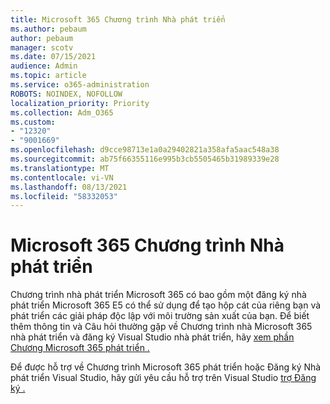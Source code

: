 ```yaml
---
title: Microsoft 365 Chương trình Nhà phát triển
ms.author: pebaum
author: pebaum
manager: scotv
ms.date: 07/15/2021
audience: Admin
ms.topic: article
ms.service: o365-administration
ROBOTS: NOINDEX, NOFOLLOW
localization_priority: Priority
ms.collection: Adm_O365
ms.custom:
- "12320"
- "9001669"
ms.openlocfilehash: d9cce98713e1a0a29402821a358afa5aac548a38
ms.sourcegitcommit: ab75f66355116e995b3cb5505465b31989339e28
ms.translationtype: MT
ms.contentlocale: vi-VN
ms.lasthandoff: 08/13/2021
ms.locfileid: "58332053"
---
```

# <a name="microsoft-365-developer-program"></a>Microsoft 365 Chương trình Nhà phát triển

Chương trình nhà phát triển Microsoft 365 có bao gồm một đăng ký nhà phát triển Microsoft 365 E5 có thể sử dụng để tạo hộp cát của riêng bạn và phát triển các giải pháp độc lập với môi trường sản xuất của bạn. Để biết thêm thông tin và Câu hỏi thường gặp về Chương trình nhà Microsoft 365 nhà phát triển và đăng ký Visual Studio nhà phát triển, hãy [xem phần Chương Microsoft 365 phát triển .](https://docs.microsoft.com/office/developer-program/microsoft-365-developer-program)

Để được hỗ trợ về Chương trình Microsoft 365 phát triển hoặc Đăng ký Nhà phát triển Visual Studio, hãy gửi yêu cầu hỗ trợ trên Visual Studio [trợ Đăng ký .](https://visualstudio.microsoft.com/subscriptions/support/)